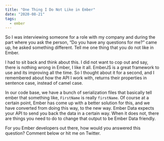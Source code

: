 ```yaml
---
title: "One Thing I Do Not Like in Ember"
date: "2020-08-21"
tags:
  - ember
---
```


So I was interviewing someone for a role with my company and during the part where you ask the person, “Do you have any questions for me?” came up, he asked something different. Tell me one thing that you do not like in Ember.

I had to sit back and think about this. I did not want to cop out and say, there is nothing wrong in Ember, I like it all. EmberJS is a great framework to use and its improving all the time. So I thought about it for a second, and I remembered about how the API I work with, returns their properties in sentence case, instead of camel case.

In our code base, we have a bunch of serialization files that basically tell ember that something like, `FirstName` is really `firstName`. Of course at a certain point, Ember has come up with a better solution for this, and we have converted from doing this way, to the new way. Ember Data expects your API to send you back the data in a certain way. When it does not, there are things you need to do to change that output to be Ember Data friendly.

For you Ember developers out there, how would you answered this question? Comment below or hit me on Twitter.
